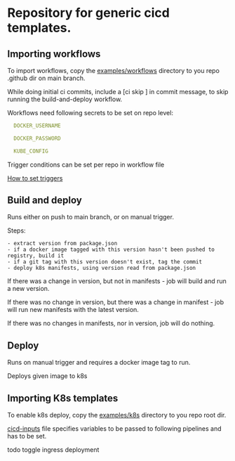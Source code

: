 
# Repository for generic cicd templates.

## Importing workflows

To import workflows, copy the [examples/workflows](./examples/workflows) directory to you repo .github dir on main branch.

While doing initial ci commits, include a [ci skip ] in commit message, to skip running the build-and-deploy workflow.

Workflows need following secrets to be set on repo level:

```yaml 
  DOCKER_USERNAME

  DOCKER_PASSWORD

  KUBE_CONFIG
```

Trigger conditions can be set per repo in workflow file 

[ How to set triggers ](https://docs.github.com/en/actions/writing-workflows/choosing-when-your-workflow-runs/events-that-trigger-workflows)


## Build and deploy 

   Runs either on push to main branch, or on manual trigger.

   Steps:

    - extract version from package.json
    - if a docker image tagged with this version hasn't been pushed to registry, build it
    - if a git tag with this version doesn't exist, tag the commit 
    - deploy k8s manifests, using version read from package.json


   If there was a change in version, but not in manifests - job will build and run a new version.

   If there was no change in version, but there was a change in manifest - job will run new manifests with the latest version.

   If there was no changes in manifests, nor in version, job will do nothing.

## Deploy

  Runs on manual trigger and requires a docker image tag to run.

  Deploys given image to k8s


## Importing K8s templates

To enable k8s deploy, copy the [examples/k8s](./examples/k8s) directory to you repo root dir.

[cicd-inputs](./examples/k8s/cicd-inputs.yaml) file specifies variables to be passed to following pipelines and has to be set.


todo toggle ingress deployment


